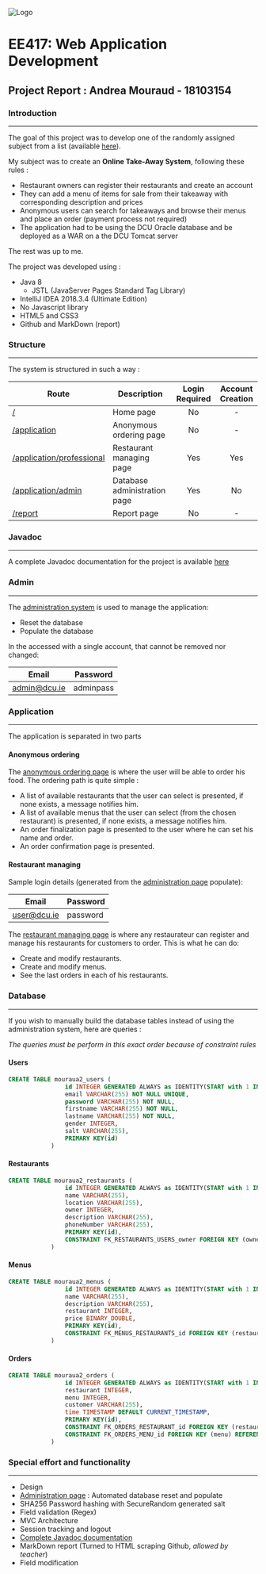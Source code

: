 ![Logo](https://hardwareassociation.ie/wp-content/uploads/2017/12/Dcu-logo.png)
# EE417: Web Application Development

## Project Report : Andrea Mouraud - 18103154

### Introduction
***
The goal of this project was to develop one of the randomly assigned subject from a list (available [here](http://ee417.eeng.dcu.ie/home/assignment)).

My subject was to create an **Online Take-Away System**, following these rules :
- Restaurant owners can register their restaurants and create an account
- They can add a menu of items for sale from their takeaway with corresponding description and prices
- Anonymous users can search for takeaways and browse their menus and place an order  (payment process not required)
- The application had to be using the DCU Oracle database and be deployed as a WAR on a the DCU Tomcat server 

The rest was up to me.

The project was developed using :
* Java 8
    * JSTL (JavaServer Pages Standard Tag Library)
* IntelliJ IDEA 2018.3.4 (Ultimate Edition)
* No Javascript library 
* HTML5 and CSS3
* Github and MarkDown (report) 

### Structure
***
The system is structured in such a way :
	
| Route                                                                                      | Description                  | Login Required | Account Creation |
|--------------------------------------------------------------------------------------------|------------------------------|:--------------:|:----------------:|
| [/](http://ssd.eeng.dcu.ie:8091/mouraua2/)                                                 | Home page                    | No             | -                |
| [/application](http://ssd.eeng.dcu.ie:8091/mouraua2/application)                           | Anonymous ordering page      | No             | -                |
| [/application/professional](http://ssd.eeng.dcu.ie:8091/mouraua2/application/professional) | Restaurant managing page     | Yes            | Yes              |
| [/application/admin](http://ssd.eeng.dcu.ie:8091/mouraua2/application/admin)               | Database administration page | Yes            | No               |
| [/report](http://ssd.eeng.dcu.ie:8091/mouraua2/report)                                     | Report page                  | No             | -                |

### Javadoc
***
A complete Javadoc documentation for the project is available [here](https://andreamouraud.github.io/)


### Admin 
***
The [administration system](http://ssd.eeng.dcu.ie:8091/mouraua2/application/admin) is used to manage the application:
- Reset the database
- Populate the database

In the accessed with a single account, that cannot be removed nor changed:

| Email        | Password  |
|--------------|-----------|
| admin@dcu.ie | adminpass |

### Application
***
The application is separated in two parts

#### Anonymous ordering

The [anonymous ordering page](http://ssd.eeng.dcu.ie:8091/application/mouraua2/) is where the user will be able to order his food.
The ordering path is quite simple :
* A list of available restaurants that the user can select is presented, if none exists, a message notifies him.
* A list of available menus that the user can select (from the chosen restaurant) is presented, if none exists, a message notifies him.
* An order finalization page is presented to the user where he can set his name and order.
* An order confirmation page is presented.

#### Restaurant managing 

Sample login details (generated from the [administration page](http://ssd.eeng.dcu.ie:8091/mouraua2/application/admin) populate):

| Email        | Password  |
|--------------|-----------|
| user@dcu.ie  | password  |

The [restaurant managing page](http://ssd.eeng.dcu.ie:8091/mouraua2/application/professional) is where any restaurateur can register and manage his restaurants for customers to order.
This is what he can do:
* Create and modify restaurants.
* Create and modify menus.
* See the last orders in each of his restaurants.

### Database
***
If you wish to manually build the database tables instead of using the administration system, here are queries :

*The queries must be perform in this exact order because of constraint rules*

#### Users

```sql
CREATE TABLE mouraua2_users (
                id INTEGER GENERATED ALWAYS as IDENTITY(START with 1 INCREMENT by 1),
                email VARCHAR(255) NOT NULL UNIQUE,
                password VARCHAR(255) NOT NULL,
                firstname VARCHAR(255) NOT NULL,
                lastname VARCHAR(255) NOT NULL,
                gender INTEGER,
                salt VARCHAR(255),
                PRIMARY KEY(id)
            )
```

#### Restaurants

```sql
CREATE TABLE mouraua2_restaurants (
                id INTEGER GENERATED ALWAYS as IDENTITY(START with 1 INCREMENT by 1),
                name VARCHAR(255),
                location VARCHAR(255),
                owner INTEGER,
                description VARCHAR(255),
                phoneNumber VARCHAR(255),
                PRIMARY KEY(id),
                CONSTRAINT FK_RESTAURANTS_USERS_owner FOREIGN KEY (owner) REFERENCES MOURAUA2_USERS(ID) ON DELETE SET NULL
            )
```

#### Menus

```sql
CREATE TABLE mouraua2_menus (
                id INTEGER GENERATED ALWAYS as IDENTITY(START with 1 INCREMENT by 1),
                name VARCHAR(255),
                description VARCHAR(255),
                restaurant INTEGER,
                price BINARY_DOUBLE,
                PRIMARY KEY(id),
                CONSTRAINT FK_MENUS_RESTAURANTS_id FOREIGN KEY (restaurant) REFERENCES MOURAUA2_RESTAURANTS(ID) ON DELETE SET NULL
            )
```

#### Orders

```sql
CREATE TABLE mouraua2_orders (
                id INTEGER GENERATED ALWAYS as IDENTITY(START with 1 INCREMENT by 1),
                restaurant INTEGER,
                menu INTEGER,
                customer VARCHAR(255),
                time TIMESTAMP DEFAULT CURRENT_TIMESTAMP,
                PRIMARY KEY(id),
                CONSTRAINT FK_ORDERS_RESTAURANT_id FOREIGN KEY (restaurant) REFERENCES MOURAUA2_RESTAURANTS(ID) ON DELETE SET NULL,
                CONSTRAINT FK_ORDERS_MENU_id FOREIGN KEY (menu) REFERENCES MOURAUA2_MENUS(ID) ON DELETE SET NULL
            )
```

### Special effort and functionality 
***
* Design
* [Administration page](http://ssd.eeng.dcu.ie:8091/mouraua2/application/admin) : Automated database reset and populate
* SHA256 Password hashing with SecureRandom generated salt
* Field validation (Regex)
* MVC Architecture
* Session tracking and logout
* [Complete Javadoc documentation](https://andreamouraud.github.io/)
* MarkDown report (Turned to HTML scraping Github, *allowed by teacher*)
* Field modification 
